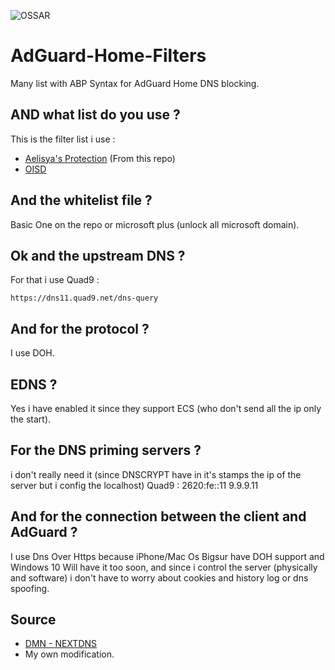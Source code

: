 ![OSSAR](https://github.com/macqael/AdGuard-Home-Filters/workflows/OSSAR/badge.svg)
# AdGuard-Home-Filters
Many list with ABP Syntax for AdGuard Home DNS blocking.

## AND what list do you use ?
This is the filter list i use :
- [Aelisya's Protection](https://raw.githubusercontent.com/macqael/AdGuard-Home-Filters/main/AdGuard-Home/Aelisya's-Protect-Basic.abp) (From this repo)
- [OISD](https://abp.oisd.nl/)

## And the whitelist file ?
Basic One on the repo or microsoft plus (unlock all microsoft domain).

## Ok and the upstream DNS ?
For that i use Quad9 :

    https://dns11.quad9.net/dns-query

## And for the protocol ?
I use DOH.

## EDNS ?
Yes i have enabled it since they support ECS (who don't send all the ip only the start).

## For the DNS priming servers ?
i don't really need it (since DNSCRYPT have in it's stamps the ip of the server but i config the localhost)
Quad9 : 
    2620:fe::11
    9.9.9.11

## And for the connection between the client and AdGuard ?
I use Dns Over Https because iPhone/Mac Os Bigsur have DOH support and Windows 10 Will have it too soon, and since i control the server (physically and software) i don't have to worry about cookies and history log or dns spoofing.

## Source
- [DMN - NEXTDNS](https://github.com/nextdns/metadata/)
- My own modification.